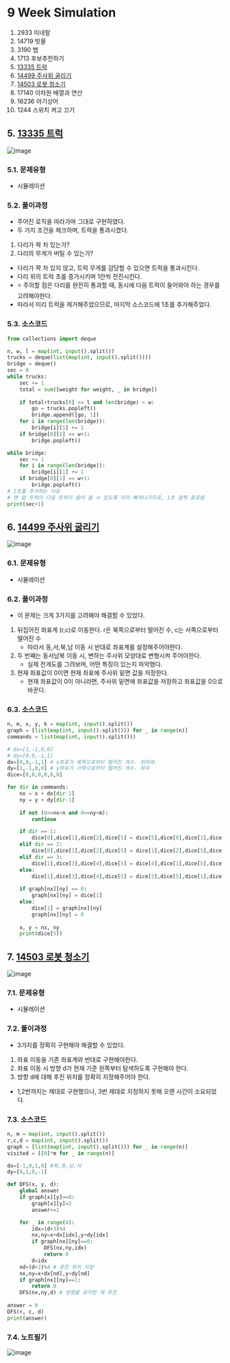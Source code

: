 # 9 Week Simulation

1. 2933 미네랄
2. 14719 빗물
3. 3190 뱀
4. 1713 후보추천하기
5. [13335 트럭](#5-13335-트럭)
6. [14499 주사위 굴리기](#6-14499-주사위-굴리기)
7. [14503 로봇 청소기](#7-14503-로봇-청소기)
8. 17140 이차원 배열과 연산
9. 16236 아기상어
10. 1244 스위치 켜고 끄기

## 5. [13335 트럭](https://www.acmicpc.net/problem/13335)
![image](https://user-images.githubusercontent.com/44918665/132179064-c884a6c0-b746-4fdc-83f3-c8189f2a933c.png)

### 5.1. 문제유형
- 시뮬레이션

### 5.2. 풀이과정
- 주어진 로직을 따라가며 그대로 구현하였다.
- 두 가지 조건을 체크하며, 트럭을 통과시켰다.
1. 다리가 꽉 차 있는가?
2. 다리의 무게가 버틸 수 있는가?
- 다리가 꽉 차 있지 않고, 트럭 무게를 감당할 수 있으면 트럭을 통과시킨다.
- 다리 위의 트럭 초를 증가시키며 1칸씩 전진시킨다.
- ⭐ 주의할 점은 다리를 완전히 통과할 때, 동시에 다음 트럭이 들어와야 하는 경우를 고려해야한다.
- 따라서 미리 트럭을 제거해주었으므로, 마지막 소스코드에 1초를 추가해주었다.

### 5.3. 소스코드
```python
from collections import deque

n, w, l = map(int, input().split())
trucks = deque(list(map(int, input().split())))
bridge = deque()
sec = 0
while trucks:
    sec += 1
    total = sum([weight for weight, _ in bridge])
    
    if total+trucks[0] <= l and len(bridge) < w:
        go = trucks.popleft()
        bridge.append([go, 1])
    for i in range(len(bridge)):
        bridge[i][1] += 1
    if bridge[0][1] == w+1:
        bridge.popleft()

while bridge:
    sec += 1
    for i in range(len(bridge)):
        bridge[i][1] += 1
    if bridge[0][1] == w+1:
        bridge.popleft()
# 1초를 추가하는 이유
# 맨 앞 트럭이 다음 트럭이 들어 올 수 있도록 미리 빠져나가므로, 1초 일찍 종료됨
print(sec+1)
```

## 6. [14499 주사위 굴리기](https://www.acmicpc.net/problem/14499)
![image](https://user-images.githubusercontent.com/44918665/132179923-07b2d4df-20b9-467d-87a0-541a04d54a64.png)

### 6.1. 문제유형
- 시뮬레이션

### 6.2. 풀이과정
- 이 문제는 크게 3가지를 고려해야 해결할 수 있었다.
1. 뒤집어진 좌표계 (r,c)로 이동한다. r은 북쪽으로부터 떨어진 수, c는 서쪽으로부터 떨어진 수
    - 따라서 동,서,북,남 이동 시 반대로 좌표계를 설정해주어야한다.
2. 두 번째는 동서남북 이동 시, 변하는 주사위 모양대로 변형시켜 주어야한다.
    - 실제 전개도를 그려보며, 어떤 특징이 있는지 파악했다.
3. 현재 좌표값이 0이면 현재 좌표에 주사위 밑면 값을 저장한다.
    - 현재 좌표값이 0이 아니라면, 주사위 밑면에 좌표값을 저장하고 좌표값을 0으로 바꾼다.

### 6.3. 소스코드

```python
n, m, x, y, k = map(int, input().split())
graph = [list(map(int, input().split())) for _ in range(n)]
commands = list(map(int, input().split()))

# dx=[1,-1,0,0]
# dy=[0,0,-1,1]
dx=[0,0,-1,1] # x좌표가 북쪽으로부터 떨어진 개수. 위아래. 
dy=[1,-1,0,0] # y좌표가 서쪽으로부터 떨어진 개수. 좌우
dice=[0,0,0,0,0,0]

for dir in commands:
    nx = x + dx[dir-1]
    ny = y + dy[dir-1]
    
    if not (0<=nx<n and 0<=ny<m):
        continue

    if dir == 1:
        dice[0],dice[1],dice[2],dice[5] = dice[5],dice[0],dice[1],dice[2]
    elif dir == 2:
        dice[0],dice[1],dice[2],dice[5] = dice[1],dice[2],dice[5],dice[0]
    elif dir == 3:
        dice[1],dice[3],dice[4],dice[5] = dice[4],dice[1],dice[5],dice[3]
    else:
        dice[1],dice[3],dice[4],dice[5] = dice[3],dice[5],dice[1],dice[4]
    
    if graph[nx][ny] == 0:
        graph[nx][ny] = dice[1]
    else:
        dice[1] = graph[nx][ny]
        graph[nx][ny] = 0
    
    x, y = nx, ny
    print(dice[5])

```

## 7. [14503 로봇 청소기](https://www.acmicpc.net/problem/14503)
![image](https://user-images.githubusercontent.com/44918665/132345088-47ae57f6-d385-4a27-b42c-d946d306a9fc.png)

### 7.1. 문제유형
- 시뮬레이션

### 7.2. 풀이과정
- 3가지를 정확히 구현해야 해결할 수 있었다.
1. 좌표 이동을 기존 좌표계와 반대로 구현해야한다.
2. 좌표 이동 시 방향 d가 현재 기준 왼쪽부터 탐색하도록 구현해야 한다.
3. 방향 d에 대해 후진 위치를 정확히 지정해주어야 한다.
- 1,2번까지는 제대로 구현했으나, 3번 제대로 지정하지 못해 오랜 시간이 소요되었다.

### 7.3. 소스코드
```python
n, m = map(int, input().split())
r,c,d = map(int, input().split())
graph = [list(map(int, input().split())) for _ in range(n)]
visited = [[0]*m for _ in range(n)]

dx=[-1,0,1,0] #북,동,남,서
dy=[0,1,0,-1]

def DFS(x, y, d):
    global answer
    if graph[x][y]==0:
        graph[x][y]=2
        answer+=1

    for _ in range(4):
        idx=(d+3)%4
        nx,ny=x+dx[idx],y+dy[idx]
        if graph[nx][ny]==0:
            DFS(nx,ny,idx)
            return 0
        d=idx
    nd=(d+2)%4 # 후진 위치 지정
    nx,ny=x+dx[nd],y+dy[nd]
    if graph[nx][ny]==1:
        return 0
    DFS(nx,ny,d) # 방향을 유지한 채 후진
        
answer = 0
DFS(r, c, d)
print(answer)

```
### 7.4. 노트필기
![image](https://user-images.githubusercontent.com/44918665/132345518-96ba503d-f8c2-41e1-a7b9-8649a10097ed.png)

